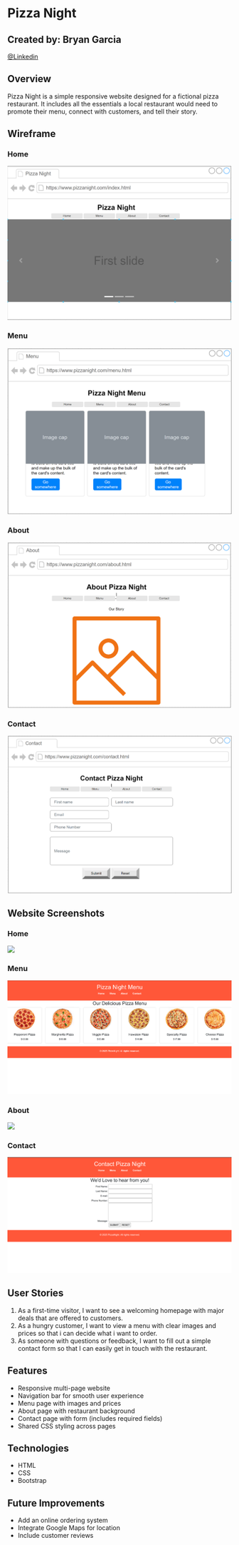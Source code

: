 ﻿# Pizza Night

## Created by: Bryan Garcia
<a href="https://www.linkedin.com/in/bryangarcia-code" rel="nofollow">@Linkedin</a>
  

## Overview
Pizza Night is a simple responsive website designed for a fictional pizza restaurant. It includes all the essentials a local restaurant would need to promote their menu, connect with customers, and tell their story.

## Wireframe

### Home
<img src="./images/homewireframe.png">

### Menu
<img src="./images/menuwireframe.png">

### About
<img src="./images/aboutwireframe.png">

### Contact
<img src="./images/contactwireframe.png">

## Website Screenshots

### Home
<img src="./images/homeScreenshot.png">

### Menu
<img src="./images/menuScreenshot.png">

### About
<img src="./images/aboutScreenshot.png">

### Contact
<img src="./images/contactScreenshot.png">

## User Stories
1. As a first-time visitor, I want to see a welcoming homepage with major deals that are offered to customers.
2. As a hungry customer, I want to view a menu with clear images and prices so that i can decide what i want to order.
3. As someone with questions or feedback, I want to fill out a simple contact form so that I can easily get in touch with the restaurant.

## Features
- Responsive multi-page website
- Navigation bar for smooth user experience
- Menu page with images and prices
- About page with restaurant background
- Contact page with form (includes required fields)
- Shared CSS styling across pages

## Technologies
- HTML
- CSS
- Bootstrap

## Future Improvements
- Add an online ordering system
- Integrate Google Maps for location
- Include customer reviews
